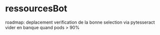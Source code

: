 # ressourcesBot

roadmap:
deplacement
verification de la bonne selection via pytesseract
vider en banque quand pods > 90%
